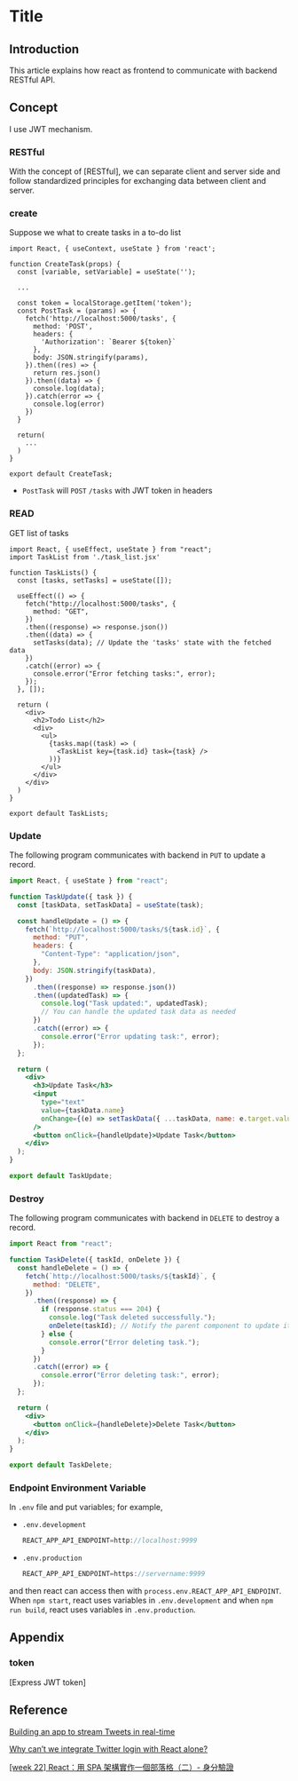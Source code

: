 # Title

## Introduction

This article explains how react as frontend to communicate with backend RESTful API.

## Concept

I use JWT mechanism.

### RESTful

With the concept of [RESTful], we can separate client and server side and follow standardized principles for exchanging data between client and server.

### create

Suppose we what to create tasks in a to-do list

```JSX
import React, { useContext, useState } from 'react';

function CreateTask(props) {
  const [variable, setVariable] = useState('');

  ...

  const token = localStorage.getItem('token');
  const PostTask = (params) => {
    fetch('http://localhost:5000/tasks', {
      method: 'POST',
      headers: {
        'Authorization': `Bearer ${token}`
      },
      body: JSON.stringify(params),
    }).then((res) => {
      return res.json()
    }).then((data) => {
      console.log(data);
    }).catch(error => {
      console.log(error)
    })
  }

  return(
    ...
  )
}

export default CreateTask;
```

* `PostTask` will `POST` `/tasks` with JWT token in headers

### READ

GET list of tasks

```JSX
import React, { useEffect, useState } from "react";
import TaskList from './task_list.jsx'

function TaskLists() {
  const [tasks, setTasks] = useState([]);

  useEffect(() => {
    fetch("http://localhost:5000/tasks", {
      method: "GET",
    })
    .then((response) => response.json())
    .then((data) => {
      setTasks(data); // Update the 'tasks' state with the fetched data
    })
    .catch((error) => {
      console.error("Error fetching tasks:", error);
    });
  }, []);

  return (
    <div>
      <h2>Todo List</h2>
      <div>
        <ul>
          {tasks.map((task) => (
            <TaskList key={task.id} task={task} />
          ))}
        </ul>
      </div>
    </div>
  )
}

export default TaskLists;
```

### Update

The following program communicates with backend in `PUT` to update a record.

```jsx
import React, { useState } from "react";

function TaskUpdate({ task }) {
  const [taskData, setTaskData] = useState(task);

  const handleUpdate = () => {
    fetch(`http://localhost:5000/tasks/${task.id}`, {
      method: "PUT",
      headers: {
        "Content-Type": "application/json",
      },
      body: JSON.stringify(taskData),
    })
      .then((response) => response.json())
      .then((updatedTask) => {
        console.log("Task updated:", updatedTask);
        // You can handle the updated task data as needed
      })
      .catch((error) => {
        console.error("Error updating task:", error);
      });
  };

  return (
    <div>
      <h3>Update Task</h3>
      <input
        type="text"
        value={taskData.name}
        onChange={(e) => setTaskData({ ...taskData, name: e.target.value })}
      />
      <button onClick={handleUpdate}>Update Task</button>
    </div>
  );
}

export default TaskUpdate;
```

### Destroy

The following program communicates with backend in `DELETE` to destroy a record.

```jsx
import React from "react";

function TaskDelete({ taskId, onDelete }) {
  const handleDelete = () => {
    fetch(`http://localhost:5000/tasks/${taskId}`, {
      method: "DELETE",
    })
      .then((response) => {
        if (response.status === 204) {
          console.log("Task deleted successfully.");
          onDelete(taskId); // Notify the parent component to update its state or UI
        } else {
          console.error("Error deleting task.");
        }
      })
      .catch((error) => {
        console.error("Error deleting task:", error);
      });
  };

  return (
    <div>
      <button onClick={handleDelete}>Delete Task</button>
    </div>
  );
}

export default TaskDelete;
```

### Endpoint Environment Variable

In `.env` file and put variables; for example,

* `.env.development`
  ```javascript
  REACT_APP_API_ENDPOINT=http://localhost:9999
  ```
* `.env.production`
  ```javascript
  REACT_APP_API_ENDPOINT=https://servername:9999
  ```

and then react can access then with `process.env.REACT_APP_API_ENDPOINT`. When `npm start`, react uses variables in `.env.development` and when `npm run build`, react uses variables in `.env.production`.

## Appendix

### token

[Express JWT token]

## Reference

[Building an app to stream Tweets in real-time](https://developer.twitter.com/en/docs/tutorials/building-an-app-to-stream-tweets)

[Why can’t we integrate Twitter login with React alone?](https://www.quod.ai/post/how-to-integrate-twitter-login-api-into-your-react-app)

[[week 22] React：用 SPA 架構實作一個部落格（二）- 身分驗證](https://hackmd.io/@Heidi-Liu/note-fe302-react-blog-login)
